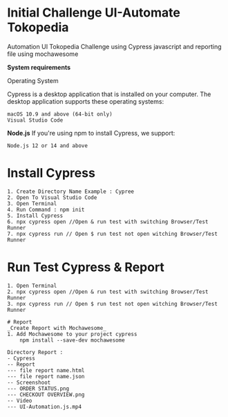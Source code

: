 # Initial Challenge UI-Automate Tokopedia

Automation UI Tokopedia Challenge using Cypress javascript and reporting file using mochawesome

**System requirements**

Operating System

Cypress is a desktop application that is installed on your computer. The desktop application supports these operating systems:

    macOS 10.9 and above (64-bit only)
    Visual Studio Code
    
**Node.js**
If you're using npm to install Cypress, we support:

    Node.js 12 or 14 and above

# Install Cypress
    
    1. Create Directory Name Example : Cypree
    2. Open To Visual Studio Code
    3. Open Terminal
    4. Run Command : npm init
    5. Install Cypress
    6. npx cypress open //Open & run test with switching Browser/Test Runner
    7. npx cypress run // Open $ run test not open witching Browser/Test Runner
    
# Run Test Cypress & Report
    1. Open Terminal
    2. npx cypress open //Open & run test with switching Browser/Test Runner
    3. npx cypress run // Open $ run test not open witching Browser/Test Runner
    
    # Report
    _Create Report with Mochawesome_
    1. Add Mochawesome to your project cypress
        npm install --save-dev mochawesome
        
    Directory Report :
    - Cypress
    -- Report
    --- file report name.html
    --- file report name.json
    -- Screenshoot
    --- ORDER STATUS.png
    --- CHECKOUT OVERVIEW.png
    -- Video
    --- UI-Automation.js.mp4
    
  
    
